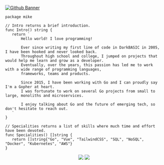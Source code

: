 <a href="https://github.com/mgjules" target="blank">![Github Banner](https://cloudblogs.microsoft.com/uploads/prod/sites/37/2018/02/gophercon-banner.png)</a>

 ```golang
package mike

// Intro returns a brief introduction.
func Intro() string {
	return `
		Hello world! I love programming!
		
		Ever since writing my first line of code in DarkBASIC in 2005, I have been hooked and never looked back. 
		Throughout high school and college, I jumped on projects that would help me learn and grow as a developer.
		Eventually, over the years, this passion has led me to work with a wide range of programming languages, 
		frameworks, teams and products.
		
		Since 2015, I have been working with Go and I can proudly say I'm a Gopher at heart. 
		I was fortunate to work on several Go projects from small to large, monoliths and microservices.

		I enjoy talking about Go and the future of emerging tech, so don't hesitate to reach out.
	`
}

// Specialities returns a list of skills where much time and effort have been devoted.
func Specialities() []string {
	return []string{"Go", "Vue", "TailwindCSS", "SQL", "NoSQL", "Docker", "Kubernetes", "AWS"}
}
 ```

<div align ="center"> 
	<a href="mailto:julesmichaelgiovanni@gmail.com"><img src="https://img.shields.io/badge/-Gmail-%23333?style=for-the-badge&logo=gmail&logoColor=white" target="_blank"></a>
	<a href="https://www.linkedin.com/in/mgjules" target="_blank"><img src="https://img.shields.io/badge/-LinkedIn-%23333?style=for-the-badge&logo=linkedin&logoColor=white" target="_blank"></a> 
</div>
